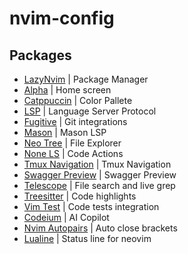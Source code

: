 # nvim-config

## Packages

- [LazyNvim](https://github.com/folke/lazy.nvim) | Package Manager
- [Alpha](https://github.com/goolord/alpha-nvim) | Home screen
- [Catppuccin](https://github.com/catppuccin/nvim) | Color Pallete
- [LSP](https://github.com/hrsh7th/cmp-nvim-lsp) | Language Server Protocol
- [Fugitive](https://github.com/tpope/vim-fugitive) | Git integrations
- [Mason](https://github.com/williamboman/mason.nvim) | Mason LSP
- [Neo Tree](https://github.com/nvim-neo-tree/neo-tree.nvim) | File Explorer
- [None LS](https://github.com/nvimtools/none-ls.nvim) | Code Actions
- [Tmux Navigation](https://github.com/alexghergh/nvim-tmux-navigation) | Tmux Navigation
- [Swagger Preview](https://github.com/vinnymeller/swagger-preview.nvim) | Swagger Preview
- [Telescope](https://github.com/nvim-telescope/telescope-ui-select.nvim) | File search and live grep
- [Treesitter](https://github.com/nvim-treesitter/nvim-treesitter) | Code highlights
- [Vim Test](https://github.com/vim-test/vim-test) | Code tests integration
- [Codeium](https://github.com/Exafunction/codeium.nvim) | AI Copilot
- [Nvim Autopairs](https://github.com/windwp/nvim-autopairs) | Auto close brackets
- [Lualine](https://github.com/nvim-lualine/lualine.nvim) | Status line for neovim

